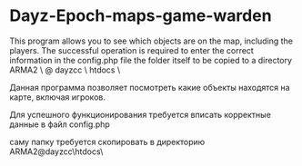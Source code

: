 Dayz-Epoch-maps-game-warden
===========================
This program allows you to see which objects are on the map, including the players.
The successful operation is required to enter the correct information in the config.php file
the folder itself to be copied to a directory ARMA2 \ @ dayzcc \ htdocs \

Данная программа позволяет посмотреть какие объекты находятся на карте, включая игроков. 

Для успешного функционирования требуется вписать корректные данные в файл config.php

саму папку требуется скопировать в директорию ARMA2\@dayzcc\htdocs\
